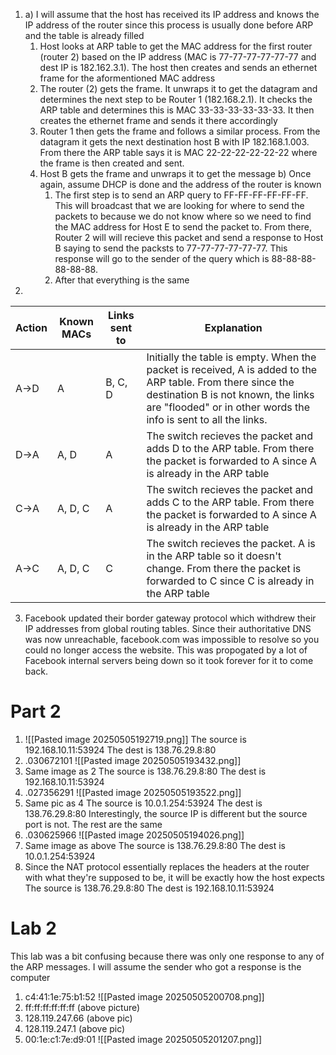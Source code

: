 1. 
	a) I will assume that the host has received its IP address and knows the IP address of the router since this process is usually done before ARP and the table is already filled
	1. Host looks at ARP table to get the MAC address for the first router (router 2) based on the IP address (MAC is 77-77-77-77-77-77 and dest IP is 182.162.3.1). The host then creates and sends an ethernet frame for the aformentioned MAC address
	2. The router (2) gets the frame. It unwraps it to get the datagram and determines the next step to be Router 1 (182.168.2.1). It checks the ARP table and determines this is MAC 33-33-33-33-33-33. It then creates the ethernet frame and sends it there accordingly
	3. Router 1 then gets the frame and follows a similar process. From the datagram it gets the next destination host B with IP 182.168.1.003. From there the ARP table says it is MAC 22-22-22-22-22-22 where the frame is then created and sent. 
	4. Host B gets the frame and unwraps it to get the message
	b) Once again, assume DHCP is done and the address of the router is known
		1. The first step is to send an ARP query to FF-FF-FF-FF-FF-FF. This will broadcast that we are looking for where to send the packets to because we do not know where so we need to find the MAC address for Host E to send the packet to. From there, Router 2 will will recieve this packet and send a response to Host B saying to send the packsts to 77-77-77-77-77-77. This response will go to the sender of the query which is 88-88-88-88-88-88. 
		2. After that everything is the same
2. 

| Action | Known MACs | Links sent to | Explanation                                                                                                                                                                                                           |
| ------ | ---------- | ------------- | --------------------------------------------------------------------------------------------------------------------------------------------------------------------------------------------------------------------- |
| A->D   | A          | B, C, D       | Initially the table is empty. When the packet is received, A is added to the ARP table. From there since the destination B is not known, the links are "flooded" or in other words the info is sent to all the links. |
| D->A   | A, D       | A             | The switch recieves the packet and adds D to the ARP table. From there the packet is forwarded to A since A is already in the ARP table                                                                               |
| C->A   | A, D, C    | A             | The switch recieves the packet and adds C to the ARP table. From there the packet is forwarded to A since A is already in the ARP table                                                                               |
| A->C   | A, D, C    | C             | The switch recieves the packet. A is in the ARP table so it doesn't change. From there the packet is forwarded to C since C is already in the ARP table                                                               |

3. Facebook updated their border gateway protocol which withdrew their IP addresses from global routing tables. Since their authoritative DNS was now unreachable, facebook.com was impossible to resolve so you could no longer access the website. This was propogated by a lot of Facebook internal servers being down so it took forever for it to come back.


# Part 2
1. 
	![[Pasted image 20250505192719.png]]
	The source is 192.168.10.11:53924
	The dest is 138.76.29.8:80
2. .030672101
	![[Pasted image 20250505193432.png]]
3. Same image as 2 
	The source is 138.76.29.8:80
	The dest is 192.168.10.11:53924
4. .027356291
	![[Pasted image 20250505193522.png]]
5. Same pic as 4
	The source is 10.0.1.254:53924
	The dest is 138.76.29.8:80
	Interestingly, the source IP is different but the source port is not. The rest are the same
6. .030625966
	![[Pasted image 20250505194026.png]]
7. Same image as above
	The source is 138.76.29.8:80
	The dest is 10.0.1.254:53924
8. Since the NAT protocol essentially replaces the headers at the router with what they're supposed to be, it will be exactly how the host expects
	The source is 138.76.29.8:80
	The dest is 192.168.10.11:53924



# Lab 2
This lab was a bit confusing because there was only one response to any of the ARP messages. I will assume the sender who got a response is the computer 
1. c4:41:1e:75:b1:52
	![[Pasted image 20250505200708.png]]
2. ff:ff:ff:ff:ff:ff (above picture)
3.  128.119.247.66 (above pic)
4. 128.119.247.1  (above pic)
5. 00:1e:c1:7e:d9:01
	![[Pasted image 20250505201207.png]]